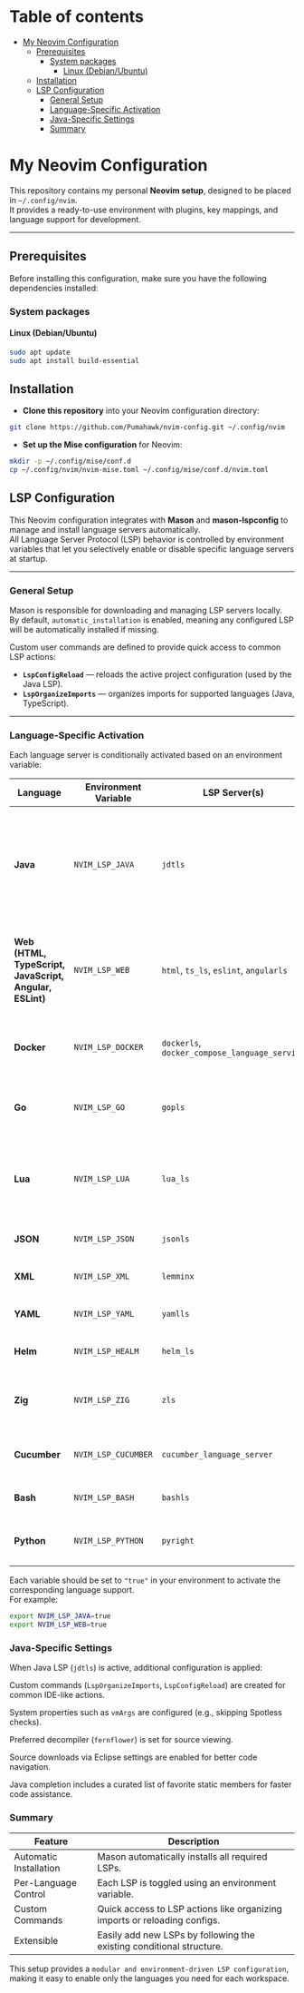# Table of contents
- [My Neovim Configuration](#my-neovim-configuration)
  - [Prerequisites](#prerequisites)
    - [System packages](#system-packages)
      - [Linux (Debian/Ubuntu)](#linux-(debian/ubuntu))
  - [Installation](#installation)
  - [LSP Configuration](#lsp-configuration)
    - [General Setup](#general-setup)
    - [Language-Specific Activation](#language-specific-activation)
    - [Java-Specific Settings](#java-specific-settings)
    - [Summary](#summary)

# My Neovim Configuration

This repository contains my personal **Neovim setup**, designed to be placed in `~/.config/nvim`.  
It provides a ready-to-use environment with plugins, key mappings, and language support for development.

---

## Prerequisites

Before installing this configuration, make sure you have the following dependencies installed:

### System packages

#### Linux (Debian/Ubuntu)
```bash
sudo apt update
sudo apt install build-essential
```

## Installation

- **Clone this repository** into your Neovim configuration directory:

```bash
git clone https://github.com/Pumahawk/nvim-config.git ~/.config/nvim
```

- **Set up the Mise configuration** for Neovim:

```bash
mkdir -p ~/.config/mise/conf.d
cp ~/.config/nvim/nvim-mise.toml ~/.config/mise/conf.d/nvim.toml
```

## LSP Configuration

This Neovim configuration integrates with **Mason** and **mason-lspconfig** to manage and install language servers automatically.  
All Language Server Protocol (LSP) behavior is controlled by environment variables that let you selectively enable or disable specific language servers at startup.

---

### General Setup

Mason is responsible for downloading and managing LSP servers locally.  
By default, `automatic_installation` is enabled, meaning any configured LSP will be automatically installed if missing.

Custom user commands are defined to provide quick access to common LSP actions:
- **`LspConfigReload`** — reloads the active project configuration (used by the Java LSP).
- **`LspOrganizeImports`** — organizes imports for supported languages (Java, TypeScript).

---

### Language-Specific Activation

Each language server is conditionally activated based on an environment variable:

| Language | Environment Variable | LSP Server(s) | Description |
|-----------|----------------------|----------------|--------------|
| **Java** | `NVIM_LSP_JAVA` | `jdtls` | Full Java support via Eclipse JDT LSP. Includes automatic import organization and project config reload commands. |
| **Web (HTML, TypeScript, JavaScript, Angular, ESLint)** | `NVIM_LSP_WEB` | `html`, `ts_ls`, `eslint`, `angularls` | Enables web development support. TypeScript includes an import organization command. |
| **Docker** | `NVIM_LSP_DOCKER` | `dockerls`, `docker_compose_language_service` | Adds syntax checking and IntelliSense for Dockerfiles and Compose files. |
| **Go** | `NVIM_LSP_GO` | `gopls` | Go language server for linting, completion, and navigation. |
| **Lua** | `NVIM_LSP_LUA` | `lua_ls` | Provides enhanced Lua support, including diagnostics for Neovim configuration. |
| **JSON** | `NVIM_LSP_JSON` | `jsonls` | JSON schema validation and autocompletion. |
| **XML** | `NVIM_LSP_XML` | `lemminx` | XML syntax and schema support. |
| **YAML** | `NVIM_LSP_YAML` | `yamlls` | YAML validation and schema awareness. |
| **Helm** | `NVIM_LSP_HEALM` | `helm_ls` | LSP support for Helm templates. |
| **Zig** | `NVIM_LSP_ZIG` | `zls` | Zig language server for syntax checking and completion. |
| **Cucumber** | `NVIM_LSP_CUCUMBER` | `cucumber_language_server` | Support for Gherkin and Cucumber feature files. |
| **Bash** | `NVIM_LSP_BASH` | `bashls` | Bash scripting linting and completion. |
| **Python** | `NVIM_LSP_PYTHON` | `pyright` | Type checking, completion, and diagnostics for Python. |

Each variable should be set to `"true"` in your environment to activate the corresponding language support.  
For example:
```bash
export NVIM_LSP_JAVA=true
export NVIM_LSP_WEB=true
```

### Java-Specific Settings

When Java LSP (`jdtls`) is active, additional configuration is applied:

Custom commands (`LspOrganizeImports`, `LspConfigReload`) are created for common IDE-like actions.

System properties such as `vmArgs` are configured (e.g., skipping Spotless checks).

Preferred decompiler (`fernflower`) is set for source viewing.

Source downloads via Eclipse settings are enabled for better code navigation.

Java completion includes a curated list of favorite static members for faster code assistance.

### Summary
| Feature | Description |
| ------- | ----------- |
| Automatic Installation | Mason automatically installs all required LSPs. |
| Per-Language Control | Each LSP is toggled using an environment variable. |
| Custom Commands | Quick access to LSP actions like organizing imports or reloading configs. |
| Extensible | Easily add new LSPs by following the existing conditional structure. |

This setup provides a `modular and environment-driven LSP configuration`, making it easy to enable only the languages you need for each workspace.
